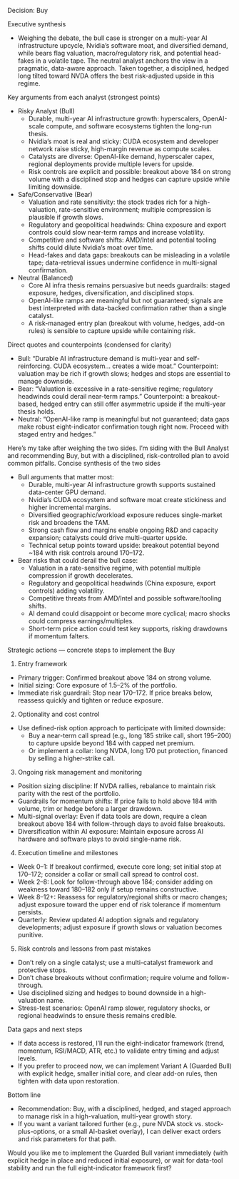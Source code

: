 Decision: Buy

Executive synthesis
- Weighing the debate, the bull case is stronger on a multi-year AI infrastructure upcycle, Nvidia’s software moat, and diversified demand, while bears flag valuation, macro/regulatory risk, and potential head-fakes in a volatile tape. The neutral analyst anchors the view in a pragmatic, data-aware approach. Taken together, a disciplined, hedged long tilted toward NVDA offers the best risk-adjusted upside in this regime.

Key arguments from each analyst (strongest points)
- Risky Analyst (Bull)
  - Durable, multi-year AI infrastructure growth: hyperscalers, OpenAI-scale compute, and software ecosystems tighten the long-run thesis.
  - Nvidia’s moat is real and sticky: CUDA ecosystem and developer network raise sticky, high-margin revenue as compute scales.
  - Catalysts are diverse: OpenAI-like demand, hyperscaler capex, regional deployments provide multiple levers for upside.
  - Risk controls are explicit and possible: breakout above 184 on strong volume with a disciplined stop and hedges can capture upside while limiting downside.
- Safe/Conservative (Bear)
  - Valuation and rate sensitivity: the stock trades rich for a high-valuation, rate-sensitive environment; multiple compression is plausible if growth slows.
  - Regulatory and geopolitical headwinds: China exposure and export controls could slow near-term ramps and increase volatility.
  - Competitive and software shifts: AMD/Intel and potential tooling shifts could dilute Nvidia’s moat over time.
  - Head-fakes and data gaps: breakouts can be misleading in a volatile tape; data-retrieval issues undermine confidence in multi-signal confirmation.
- Neutral (Balanced)
  - Core AI infra thesis remains persuasive but needs guardrails: staged exposure, hedges, diversification, and disciplined stops.
  - OpenAI-like ramps are meaningful but not guaranteed; signals are best interpreted with data-backed confirmation rather than a single catalyst.
  - A risk-managed entry plan (breakout with volume, hedges, add-on rules) is sensible to capture upside while containing risk.

Direct quotes and counterpoints (condensed for clarity)
- Bull: “Durable AI infrastructure demand is multi-year and self-reinforcing. CUDA ecosystem… creates a wide moat.” Counterpoint: valuation may be rich if growth slows; hedges and stops are essential to manage downside.
- Bear: “Valuation is excessive in a rate-sensitive regime; regulatory headwinds could derail near-term ramps.” Counterpoint: a breakout-based, hedged entry can still offer asymmetric upside if the multi-year thesis holds.
- Neutral: “OpenAI-like ramp is meaningful but not guaranteed; data gaps make robust eight-indicator confirmation tough right now. Proceed with staged entry and hedges.”

Here’s my take after weighing the two sides. I’m siding with the Bull Analyst and recommending Buy, but with a disciplined, risk-controlled plan to avoid common pitfalls.
Concise synthesis of the two sides
- Bull arguments that matter most:
  - Durable, multi-year AI infrastructure growth supports sustained data-center GPU demand.
  - Nvidia’s CUDA ecosystem and software moat create stickiness and higher incremental margins.
  - Diversified geographic/workload exposure reduces single-market risk and broadens the TAM.
  - Strong cash flow and margins enable ongoing R&D and capacity expansion; catalysts could drive multi-quarter upside.
  - Technical setup points toward upside: breakout potential beyond ~184 with risk controls around 170–172.
- Bear risks that could derail the bull case:
  - Valuation in a rate-sensitive regime, with potential multiple compression if growth decelerates.
  - Regulatory and geopolitical headwinds (China exposure, export controls) adding volatility.
  - Competitive threats from AMD/Intel and possible software/tooling shifts.
  - AI demand could disappoint or become more cyclical; macro shocks could compress earnings/multiples.
  - Short-term price action could test key supports, risking drawdowns if momentum falters.

Strategic actions — concrete steps to implement the Buy
1) Entry framework
- Primary trigger: Confirmed breakout above 184 on strong volume.
- Initial sizing: Core exposure of 1.5–2% of the portfolio.
- Immediate risk guardrail: Stop near 170–172. If price breaks below, reassess quickly and tighten or reduce exposure.

2) Optionality and cost control
- Use defined-risk option approach to participate with limited downside:
  - Buy a near-term call spread (e.g., long 185 strike call, short 195–200) to capture upside beyond 184 with capped net premium.
  - Or implement a collar: long NVDA, long 170 put protection, financed by selling a higher-strike call.

3) Ongoing risk management and monitoring
- Position sizing discipline: If NVDA rallies, rebalance to maintain risk parity with the rest of the portfolio.
- Guardrails for momentum shifts: If price fails to hold above 184 with volume, trim or hedge before a larger drawdown.
- Multi-signal overlay: Even if data tools are down, require a clean breakout above 184 with follow-through days to avoid false breakouts.
- Diversification within AI exposure: Maintain exposure across AI hardware and software plays to avoid single-name risk.

4) Execution timeline and milestones
- Week 0–1: If breakout confirmed, execute core long; set initial stop at 170–172; consider a collar or small call spread to control cost.
- Week 2–8: Look for follow-through above 184; consider adding on weakness toward 180–182 only if setup remains constructive.
- Week 8–12+: Reassess for regulatory/regional shifts or macro changes; adjust exposure toward the upper end of risk tolerance if momentum persists.
- Quarterly: Review updated AI adoption signals and regulatory developments; adjust exposure if growth slows or valuation becomes punitive.

5) Risk controls and lessons from past mistakes
- Don’t rely on a single catalyst; use a multi-catalyst framework and protective stops.
- Don’t chase breakouts without confirmation; require volume and follow-through.
- Use disciplined sizing and hedges to bound downside in a high-valuation name.
- Stress-test scenarios: OpenAI ramp slower, regulatory shocks, or regional headwinds to ensure thesis remains credible.

Data gaps and next steps
- If data access is restored, I’ll run the eight-indicator framework (trend, momentum, RSI/MACD, ATR, etc.) to validate entry timing and adjust levels.
- If you prefer to proceed now, we can implement Variant A (Guarded Bull) with explicit hedge, smaller initial core, and clear add-on rules, then tighten with data upon restoration.

Bottom line
- Recommendation: Buy, with a disciplined, hedged, and staged approach to manage risk in a high-valuation, multi-year growth story.
- If you want a variant tailored further (e.g., pure NVDA stock vs. stock-plus-options, or a small AI-basket overlay), I can deliver exact orders and risk parameters for that path.

Would you like me to implement the Guarded Bull variant immediately (with explicit hedge in place and reduced initial exposure), or wait for data-tool stability and run the full eight-indicator framework first?